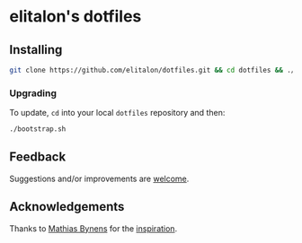 # elitalon's dotfiles


## Installing

```bash
git clone https://github.com/elitalon/dotfiles.git && cd dotfiles && ./bootstrap.sh
```

### Upgrading

To update, `cd` into your local `dotfiles` repository and then:

```bash
./bootstrap.sh
```

## Feedback
Suggestions and/or improvements are [welcome](https://github.com/elitalon/dotfiles/issues).


## Acknowledgements

Thanks to [Mathias Bynens](https://twitter.com/mathias) for the [inspiration](https://github.com/mathiasbynens/dotfiles).
